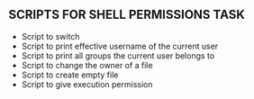 ## SCRIPTS FOR SHELL PERMISSIONS TASK
* Script to switch
* Script to print effective username of the current user
* Script to print all groups the current user belongs to
* Script to change the owner of a file
* Script to create empty file
* Script to give execution permission
